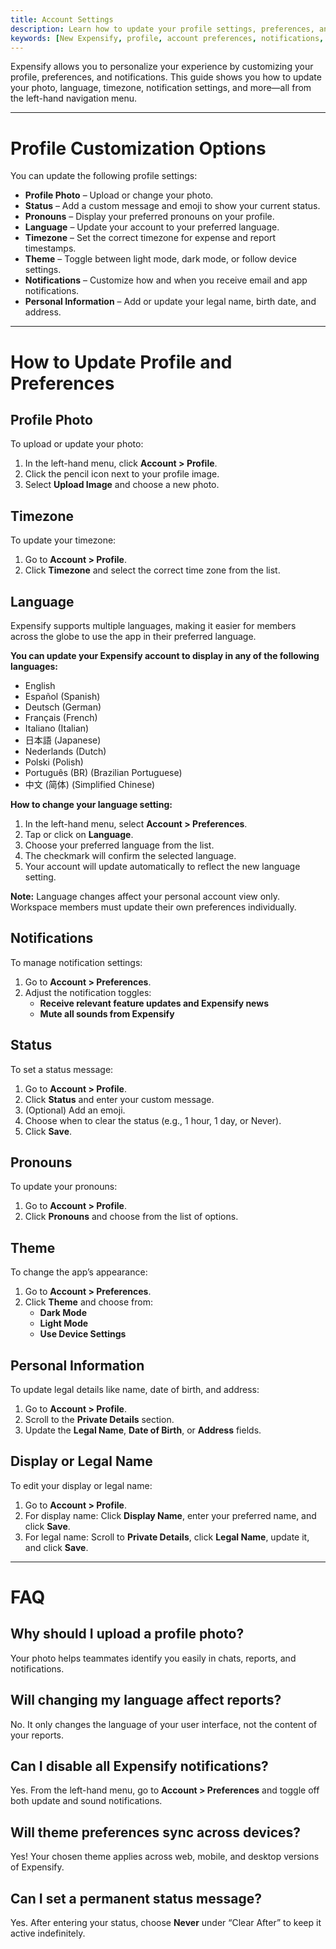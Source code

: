 ```yaml
---
title: Account Settings
description: Learn how to update your profile settings, preferences, and notifications in Expensify.
keywords: [New Expensify, profile, account preferences, notifications, language, theme, timezone, personal information]
---
```


Expensify allows you to personalize your experience by customizing your profile, preferences, and notifications. This guide shows you how to update your photo, language, timezone, notification settings, and more—all from the left-hand navigation menu.

---

# Profile Customization Options

You can update the following profile settings:

- **Profile Photo** – Upload or change your photo.
- **Status** – Add a custom message and emoji to show your current status.
- **Pronouns** – Display your preferred pronouns on your profile.
- **Language** – Update your account to your preferred language. 
- **Timezone** – Set the correct timezone for expense and report timestamps.
- **Theme** – Toggle between light mode, dark mode, or follow device settings.
- **Notifications** – Customize how and when you receive email and app notifications.
- **Personal Information** – Add or update your legal name, birth date, and address.

---

# How to Update Profile and Preferences

## Profile Photo

To upload or update your photo:
1. In the left-hand menu, click **Account > Profile**.
2. Click the pencil icon next to your profile image.
3. Select **Upload Image** and choose a new photo.

## Timezone

To update your timezone:
1. Go to **Account > Profile**.
2. Click **Timezone** and select the correct time zone from the list.

## Language

Expensify supports multiple languages, making it easier for members across the globe to use the app in their preferred language.

**You can update your Expensify account to display in any of the following languages:**

- English
- Español (Spanish)
- Deutsch (German)
- Français (French)
- Italiano (Italian)
- 日本語 (Japanese)
- Nederlands (Dutch)
- Polski (Polish)
- Português (BR) (Brazilian Portuguese)
- 中文 (简体) (Simplified Chinese)

**How to change your language setting:**

1. In the left-hand menu, select **Account > Preferences**.
2. Tap or click on **Language**.
3. Choose your preferred language from the list.
4. The checkmark will confirm the selected language.
5. Your account will update automatically to reflect the new language setting.

**Note:** Language changes affect your personal account view only. Workspace members must update their own preferences individually.

## Notifications

To manage notification settings:
1. Go to **Account > Preferences**.
2. Adjust the notification toggles:
   - **Receive relevant feature updates and Expensify news**
   - **Mute all sounds from Expensify**

## Status

To set a status message:
1. Go to **Account > Profile**.
2. Click **Status** and enter your custom message.
3. (Optional) Add an emoji.
4. Choose when to clear the status (e.g., 1 hour, 1 day, or Never).
5. Click **Save**.

## Pronouns

To update your pronouns:
1. Go to **Account > Profile**.
2. Click **Pronouns** and choose from the list of options.

## Theme

To change the app’s appearance:
1. Go to **Account > Preferences**.
2. Click **Theme** and choose from:
   - **Dark Mode**
   - **Light Mode**
   - **Use Device Settings**

## Personal Information

To update legal details like name, date of birth, and address:
1. Go to **Account > Profile**.
2. Scroll to the **Private Details** section.
3. Update the **Legal Name**, **Date of Birth**, or **Address** fields.

## Display or Legal Name

To edit your display or legal name:
1. Go to **Account > Profile**.
2. For display name: Click **Display Name**, enter your preferred name, and click **Save**.
3. For legal name: Scroll to **Private Details**, click **Legal Name**, update it, and click **Save**.

---

# FAQ

## Why should I upload a profile photo?
Your photo helps teammates identify you easily in chats, reports, and notifications.

## Will changing my language affect reports?
No. It only changes the language of your user interface, not the content of your reports.

## Can I disable all Expensify notifications?
Yes. From the left-hand menu, go to **Account > Preferences** and toggle off both update and sound notifications.

## Will theme preferences sync across devices?
Yes! Your chosen theme applies across web, mobile, and desktop versions of Expensify.

## Can I set a permanent status message?
Yes. After entering your status, choose **Never** under “Clear After” to keep it active indefinitely.


